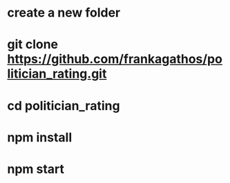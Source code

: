 
# create a new folder

# git clone https://github.com/frankagathos/politician_rating.git

# cd politician_rating

# npm install

# npm start